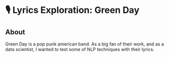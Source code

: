 # 🎙️ Lyrics Exploration: Green Day


## About
Green Day is a pop punk american band. As a big fan of their work, and as a data scientist, I wanted to test some of NLP techniques with their lyrics. 
